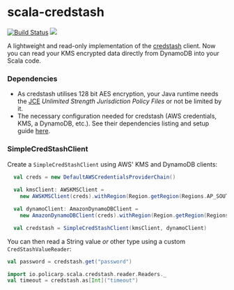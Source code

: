 # scala-credstash

[![Build Status](https://travis-ci.org/kdrakon/scala-credstash.svg?branch=master)](https://travis-ci.org/kdrakon/scala-credstash)
[![](https://jitpack.io/v/kdrakon/scala-credstash.svg)](https://jitpack.io/#kdrakon/scala-credstash)

A lightweight and read-only implementation of the [credstash](https://github.com/fugue/credstash) client. Now you can read your KMS encrypted data directly from DynamoDB into your Scala code.

### Dependencies
- As credstash utilises 128 bit AES encryption, your Java runtime needs the [JCE](https://en.wikipedia.org/wiki/Java_Cryptography_Extension) _Unlimited Strength Jurisdiction Policy Files_ or not be limited by it.
- The necessary configuration needed for credstash (AWS credentials, KMS, a DynamoDB, etc.). See their dependencies listing and setup guide [here](https://github.com/fugue/credstash#dependencies).

### SimpleCredStashClient
Create a `SimpleCredStashClient` using AWS' KMS and DynamoDB clients:

```scala
  val creds = new DefaultAWSCredentialsProviderChain()
  
  val kmsClient: AWSKMSClient = 
    new AWSKMSClient(creds).withRegion(Region.getRegion(Regions.AP_SOUTHEAST_2))

  val dynamoClient: AmazonDynamoDBClient = 
    new AmazonDynamoDBClient(creds).withRegion(Region.getRegion(Regions.AP_SOUTHEAST_2))

  val credstash = SimpleCredStashClient(kmsClient, dynamoClient)
```
You can then read a String value *or* other type using a custom `CredStashValueReader`:
```scala
val password = credstash.get("password")

import io.policarp.scala.credstash.reader.Readers._
val timeout = credstash.as[Int]("timeout")
```
